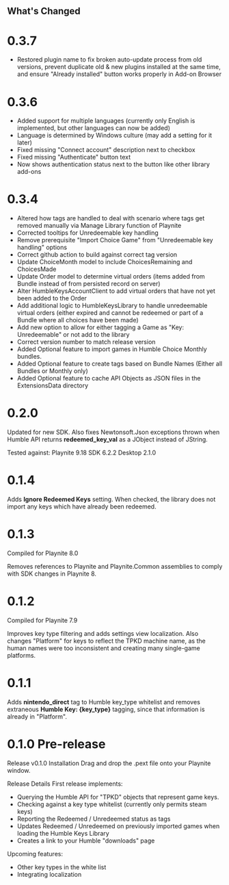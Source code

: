 ﻿## What's Changed
# 0.3.7
* Restored plugin name to fix broken auto-update process from old versions, prevent duplicate old & new plugins installed at the same time, and ensure "Already installed" button works properly in Add-on Browser

# 0.3.6
* Added support for multiple languages (currently only English is implemented, but other languages can now be added)
* Language is determined by Windows culture (may add a setting for it later)
* Fixed missing "Connect account" description next to checkbox
* Fixed missing "Authenticate" button text
* Now shows authentication status next to the button like other library add-ons

# 0.3.4
* Altered how tags are handled to deal with scenario where tags get removed manually via Manage Library function of Playnite
* Corrected tooltips for Unredeemable key handling
* Remove prerequisite "Import Choice Game" from "Unredeemable key handling" options
* Correct github action to build against correct tag version
* Update ChoiceMonth model to include ChoicesRemaining and ChoicesMade
* Update Order model to determine virtual orders (items added from Bundle instead of from persisted record on server)
* Alter HumbleKeysAccountClient to add virtual orders that have not yet been added to the Order
* Add additional logic to HumbleKeysLibrary to handle unredeemable virtual orders (either expired and cannot be redeemed or part of a Bundle where all choices have been made)
* Add new option to allow for either tagging a Game as "Key: Unredeemable" or not add to the library
* Correct version number to match release version
* Added Optional feature to import games in Humble Choice Monthly bundles.
* Added Optional feature to create tags based on Bundle Names (Either all Bundles or Monthly only)
* Added Optional feature to cache API Objects as JSON files in the ExtensionsData directory

# 0.2.0
Updated for new SDK. Also fixes Newtonsoft.Json exceptions thrown when Humble API returns **redeemed_key_val**
as a JObject instead of JString.

Tested against:
Playnite 9.18
SDK 6.2.2
Desktop 2.1.0

# 0.1.4
Adds **Ignore Redeemed Keys** setting. When checked, the library does not import any keys which have
already been redeemed.

# 0.1.3
Compiled for Playnite 8.0

Removes references to Playnite and Playnite.Common assemblies to comply with SDK changes in Playnite 8.

# 0.1.2
Compiled for Playnite 7.9

Improves key type filtering and adds settings view localization. Also changes "Platform" for keys to reflect the
TPKD machine name, as the human names were too inconsistent and creating many single-game platforms.

# 0.1.1
Adds **nintendo_direct** tag to Humble key_type whitelist and removes extraneous **Humble Key: {key_type}** tagging,
since that information is already in "Platform".


# 0.1.0 Pre-release
Release v0.1.0
Installation
Drag and drop the .pext file onto your Playnite window.

Release Details
First release implements:

* Querying the Humble API for "TPKD" objects that represent game keys.
* Checking against a key type whitelist (currently only permits steam keys)
* Reporting the Redeemed / Unredeemed status as tags
* Updates Redeemed / Unredeemed on previously imported games when loading the Humble Keys Library
* Creates a link to your Humble "downloads" page

Upcoming features:

* Other key types in the white list
* Integrating localization